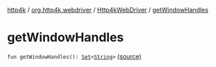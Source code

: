 [http4k](../../index.md) / [org.http4k.webdriver](../index.md) / [Http4kWebDriver](index.md) / [getWindowHandles](./get-window-handles.md)

# getWindowHandles

`fun getWindowHandles(): `[`Set`](https://kotlinlang.org/api/latest/jvm/stdlib/kotlin.collections/-set/index.html)`<`[`String`](https://kotlinlang.org/api/latest/jvm/stdlib/kotlin/-string/index.html)`>` [(source)](https://github.com/http4k/http4k/blob/master/http4k-testing-webdriver/src/main/kotlin/org/http4k/webdriver/Http4kWebDriver.kt#L93)